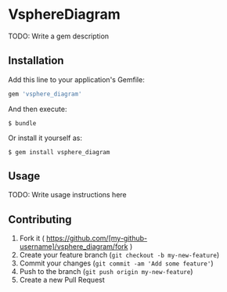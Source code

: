 # VsphereDiagram

TODO: Write a gem description

## Installation

Add this line to your application's Gemfile:

```ruby
gem 'vsphere_diagram'
```

And then execute:

    $ bundle

Or install it yourself as:

    $ gem install vsphere_diagram

## Usage

TODO: Write usage instructions here

## Contributing

1. Fork it ( https://github.com/[my-github-username]/vsphere_diagram/fork )
2. Create your feature branch (`git checkout -b my-new-feature`)
3. Commit your changes (`git commit -am 'Add some feature'`)
4. Push to the branch (`git push origin my-new-feature`)
5. Create a new Pull Request
